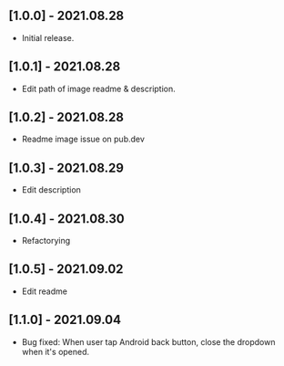 ## [1.0.0] - 2021.08.28

- Initial release.

## [1.0.1] - 2021.08.28

- Edit path of image readme & description.

## [1.0.2] - 2021.08.28

- Readme image issue on pub.dev

## [1.0.3] - 2021.08.29

- Edit description

## [1.0.4] - 2021.08.30

- Refactorying

## [1.0.5] - 2021.09.02

- Edit readme

## [1.1.0] - 2021.09.04

- Bug fixed: When user tap Android back button, close the dropdown when it's opened.
